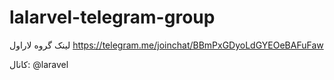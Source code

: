 # lalarvel-telegram-group
لینک گروه لاراول
https://telegram.me/joinchat/BBmPxGDyoLdGYEOeBAFuFaw

کانال: @laravel
